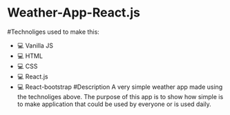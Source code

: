 # Weather-App-React.js
#Technoliges used to make this:
* :computer: Vanilla JS 
* :computer: HTML
* :computer: CSS
* :computer: React.js
* :computer: React-bootstrap
#Description
A very simple weather app made using the technoliges above. The purpose of this app is to show how simple is to make application that could be used by everyone or is used daily.
